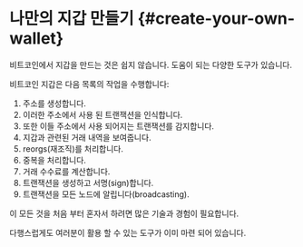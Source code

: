 # 나만의 지갑 만들기 {#create-your-own-wallet}

비트코인에서 지갑을 만드는 것은 쉽지 않습니다. 도움이 되는 다양한 도구가 있습니다.

비트코인 지갑은 다음 목록의 작업을 수행합니다:

1. 주소를 생성합니다.
2. 이러한 주소에서 사용 된 트랜잭션을 인식합니다.
3. 또한 이들 주소에서 사용 되어지는 트랜잭션를 감지합니다.
4. 지갑과 관련된 거래 내역을 보여줍니다.
5. reorgs(재조직)를 처리합니다.
6. 중복을 처리합니다.
7. 거래 수수료를 계산합니다.
8. 트랜잭션을 생성하고 서명(sign)합니다.
9. 트랜잭션을 모든 노드에 알립니다(broadcasting).

이 모든 것을 처음 부터 혼자서 하려면 많은 기술과 경험이 필요합니다.

다행스럽게도 여러분이 활용 할 수 있는 도구가 이미 마련 되어 있습니다.